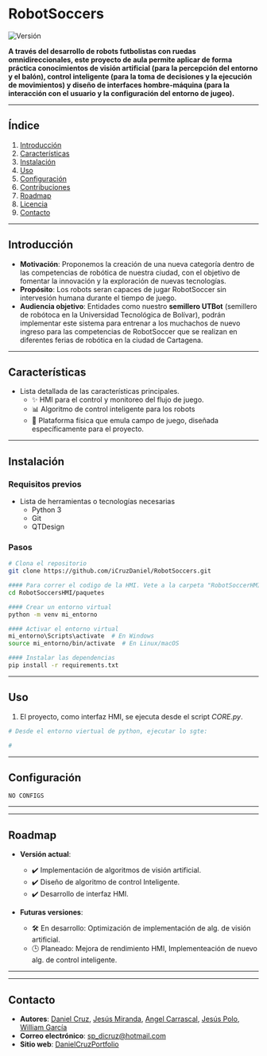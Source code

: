 # **RobotSoccers**

![Versión](https://img.shields.io/badge/version-1.0.0-green)

**A través del desarrollo de robots futbolistas con ruedas omnidireccionales, este proyecto de aula permite aplicar de forma práctica conocimientos de visión artificial (para la percepción del entorno y el balón), control inteligente (para la toma de decisiones y la ejecución de movimientos) y diseño de interfaces hombre-máquina (para la interacción con el usuario y la configuración del entorno de jugeo).**

---

## **Índice**

1. [Introducción](#introducción)  
2. [Características](#características)  
3. [Instalación](#instalación)  
4. [Uso](#uso)  
5. [Configuración](#configuración)  
6. [Contribuciones](#contribuciones)  
7. [Roadmap](#roadmap)  
8. [Licencia](#licencia)  
9. [Contacto](#contacto)  

---

## **Introducción**

- **Motivación**: Proponemos la creación de una nueva categoría dentro de las competencias de robótica de nuestra ciudad, con el objetivo de fomentar la innovación y la exploración de nuevas tecnologías.  
- **Propósito**: Los robots seran capaces de jugar RobotSoccer sin intervesión humana durante el tiempo de juego.
- **Audiencia objetivo**: Entidades como nuestro **semillero UTBot** (semillero de robótoca en la Universidad Tecnológica de Bolívar), podrán implementar este sistema para entrenar a los muchachos de nuevo ingreso para las competencias de RobotSoccer que se realizan en diferentes ferias de robótica en la ciudad de Cartagena.

---

## **Características**

- Lista detallada de las características principales.  
  - ✨ HMI para el control y monitoreo del flujo de juego.  
  - 📊 Algoritmo de control inteligente para los robots
  - 🚀 Plataforma física que emula campo de juego, diseñada específicamente para el proyecto.

---

## **Instalación**

### Requisitos previos
- Lista de herramientas o tecnologías necesarias 
    - Python 3   
    - Git
    - QTDesign

### Pasos

```bash
# Clona el repositorio
git clone https://github.com/iCruzDaniel/RobotSoccers.git

#### Para correr el codigo de la HMI. Vete a la carpeta "RobotSoccerHMI"
cd RobotSoccersHMI/paquetes

#### Crear un entorno virtual
python -m venv mi_entorno

#### Activar el entorno virtual
mi_entorno\Scripts\activate  # En Windows
source mi_entorno/bin/activate  # En Linux/macOS

#### Instalar las dependencias
pip install -r requirements.txt
```

---

## **Uso**

1. El proyecto, como interfaz HMI, se ejecuta desde el script _CORE.py_.  

```bash
# Desde el entorno viertual de python, ejecutar lo sgte:

# 

```


---

## **Configuración**


```env
NO CONFIGS
```

---
<!-- 
## **Contribuciones**

¡Las contribuciones son bienvenidas! Sigue estos pasos para contribuir:  

1. Haz un fork del repositorio.  
2. Crea una nueva rama: `git checkout -b feature/nueva-funcionalidad`.  
3. Realiza tus cambios y haz un commit: `git commit -m 'Añadir nueva funcionalidad'`.  
4. Envía un pull request.

Consulta las [guías de contribución](CONTRIBUTING.md) para más detalles. -->

---
## **Roadmap**

- **Versión actual**:  
  - ✔️ Implementación de algoritmos de visión artificial.  
  - ✔️ Diseño de algoritmo de control Inteligente.  
  - ✔️ Desarrollo de interfaz HMI.  

- **Futuras versiones**:  
  - 🛠️ En desarrollo: Optimización de implementación de alg. de visión artificial.  
  - 🕒 Planeado: Mejora de rendimiento HMI, Implementeación de nuevo alg. de control inteligente.  

---

<!-- ## **Licencia**

Este proyecto está licenciado bajo la Licencia `  ` . Consulta el archivo [LICENSE](LICENSE) para más detalles. -->

---

## **Contacto**

- **Autores**: [Daniel Cruz](), [Jesús Miranda](), [Angel Carrascal](), [Jesús Polo](), [William García](https://github.com/usuario)  
- **Correo electrónico**: sp_dicruz@hotmail.com
- **Sitio web**: [DanielCruzPortfolio](https://github.com/iCruzDaniel/portfolio)  


















